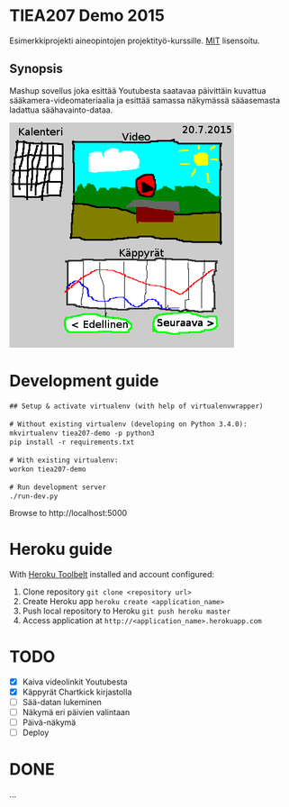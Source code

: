 # TIEA207 Demo 2015
Esimerkkiprojekti aineopintojen projektityö-kurssille.
[MIT](LICENSE) lisensoitu.

## Synopsis
Mashup sovellus joka esittää Youtubesta saatavaa päivittäin kuvattua sääkamera-videomateriaalia ja esittää samassa näkymässä sääasemasta ladattua säähavainto-dataa.

![UI Proto](media/sketch.png) 

# Development guide

    ## Setup & activate virtualenv (with help of virtualenvwrapper)

    # Without existing virtualenv (developing on Python 3.4.0):
    mkvirtualenv tiea207-demo -p python3
    pip install -r requirements.txt
    
    # With existing virtualenv:
    workon tiea207-demo

    # Run development server
    ./run-dev.py

Browse to http://localhost:5000

# Heroku guide

With [Heroku Toolbelt](https://toolbelt.heroku.com/) installed and account configured:

1) Clone repository `git clone <repository url>`
2) Create Heroku app `heroku create <application_name>`
3) Push local repository to Heroku `git push heroku master`
4) Access application at `http://<application_name>.herokuapp.com`

# TODO
- [x] Kaiva videolinkit Youtubesta
- [x] Käppyrät Chartkick kirjastolla
- [ ] Sää-datan lukeminen
- [ ] Näkymä eri päivien valintaan
- [ ] Päivä-näkymä
- [ ] Deploy

# DONE
...
